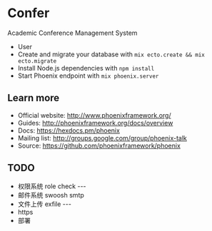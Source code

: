 # Confer

Academic Conference Management System

  * User
  * Create and migrate your database with `mix ecto.create && mix ecto.migrate`
  * Install Node.js dependencies with `npm install`
  * Start Phoenix endpoint with `mix phoenix.server`



## Learn more

  * Official website: http://www.phoenixframework.org/
  * Guides: http://phoenixframework.org/docs/overview
  * Docs: https://hexdocs.pm/phoenix
  * Mailing list: http://groups.google.com/group/phoenix-talk
  * Source: https://github.com/phoenixframework/phoenix



## TODO
  * 权限系统 role check ---
  * 邮件系统 swoosh smtp
  * 文件上传 exfile ---
  * https
  * 部署
